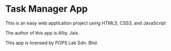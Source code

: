 # Task Manager App

This is an easy web application project using HTML5, CSS3, and JavaScript

The author of this app is Afiq. Jais.

This app is licensed by POPS Lab Sdn. Bhd.